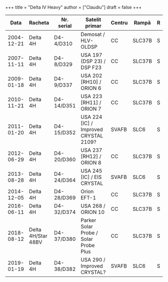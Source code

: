+++
title = "Delta IV Heavy"
author = ["Claudiu"]
draft = false
+++

| Data       | Racheta            | Nr. serial | Satelit primar                             | Centru | Rampă  | R |
|------------|--------------------|------------|--------------------------------------------|--------|--------|---|
| 2004-12-21 | Delta 4H           | D4-4/D310  | Demosat / HLV-OLDSP                        | CC     | SLC37B | S |
| 2007-11-11 | Delta 4H           | D4-8/D329  | USA 197 (DSP 23) / DSP F23                 | CC     | SLC37B | S |
| 2009-01-18 | Delta 4H           | D4-9/D337  | USA 202       [RH10] / ORION 6             | CC     | SLC37B | S |
| 2010-11-21 | Delta 4H           | D4-14/D351 | USA 223      [RH11] / ORION 7              | CC     | SLC37B | S |
| 2011-01-20 | Delta 4H           | D4-15/D352 | USA 224      [IC] / Improved CRYSTAL 2109? | SVAFB  | SLC6   | S |
| 2012-06-29 | Delta 4H           | D4-20/D360 | USA 237      [RH12] / ORION 8              | CC     | SLC37B | S |
| 2013-08-28 | Delta 4H           | D4-24/D364 | USA 245      [IC] / EIS CRYSTAL            | SVAFB  | SLC6   | S |
| 2014-12-05 | Delta 4H           | D4-28/D369 | Orion EFT-1                                | CC     | SLC37B | S |
| 2016-06-11 | Delta 4H           | D4-32/D374 | USA 268 / ORION 10                         | CC     | SLC37B | S |
| 2018-08-12 | Delta 4H/Star 48BV | D4-37/D380 | Parker Solar Probe / Solar Probe Plus      | CC     | SLC37B | S |
| 2019-01-19 | Delta 4H           | D4-38/D382 | USA 290 / Improved CRYSTAL?                | SVAFB  | SLC6   | S |